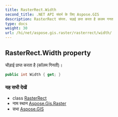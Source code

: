 ```yaml
---
title: RasterRect.Width
second_title: .NET API संदर्भ के लिए Aspose.GIS
description: RasterRect संपत्त. चड़ई प्रप्त करत है कलम गनत
type: docs
weight: 30
url: /hi/net/aspose.gis.raster/rasterrect/width/
---
```

## RasterRect.Width property

चौड़ाई प्राप्त करता है (कॉलम गिनती)।

```csharp
public int Width { get; }
```

### यह सभी देखें

* class [RasterRect](../)
* नाम स्थान [Aspose.Gis.Raster](../../rasterrect/)
* सभा [Aspose.GIS](../../../)


